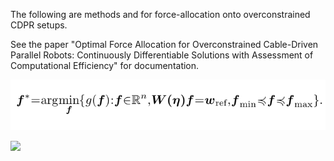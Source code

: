 The following are methods and for force-allocation onto overconstrained CDPR setups.

See the paper "Optimal Force Allocation for Overconstrained Cable-Driven Parallel Robots: Continuously
Differentiable Solutions with Assessment of Computational Efficiency" for documentation. 

![](Gif/CostFNC.PNG)

![](Gif/ExampleTraj.gif)

